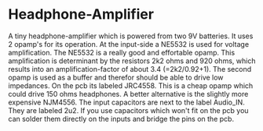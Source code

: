 # Headphone-Amplifier
A tiny headphone-amplifier which is powered from two 9V batteries. It uses 2 opamp's for its operation. At the input-side a NE5532 is used for voltage amplification. The NE5532 is a really good and effortable opamp. This amplification is determinant by the resistors 2k2 ohms and 920 ohms, which results into an amplification-factor of about 3.4 (=2k2/0.92+1). The second opamp is used as a buffer and therefor should be able to drive low impedances. On the pcb its labeled JRC4558. This is a cheap opamp which could drive 150 ohms headphones. A better alternative is the slightly more expensive NJM4556. The input capacitors are next to the label Audio_IN. They are labeled 2u2. If you use capacitors which won't fit on the pcb you can solder them directly on the inputs and bridge the pins on the pcb.
